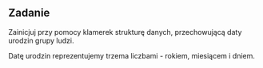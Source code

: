 ## Zadanie

Zainicjuj przy pomocy klamerek strukturę danych, przechowującą daty
urodzin grupy ludzi.

Datę urodzin reprezentujemy trzema liczbami - rokiem, miesiącem i dniem.
